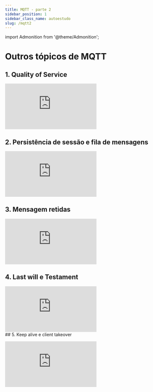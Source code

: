 ```yaml
---
title: MQTT - parte 2
sidebar_position: 1
sidebar_class_name: autoestudo
slug: /mqtt2
---
```


import Admonition from '@theme/Admonition';

# Outros tópicos de MQTT

## 1. Quality of Service

<Admonition 
    type="info" 
    title="Autoestudo">

<div style={{ textAlign: 'center' }}>
    <iframe 
        style={{
            display: 'block',
            margin: 'auto',
            width: '100%',
            height: '50vh',
        }}
        src="https://www.youtube.com/embed/hvhtJORsE5Y" 
        frameborder="0" 
        allowFullScreen>
    </iframe>
</div>

</Admonition>

## 2. Persistência de sessão e fila de mensagens

<Admonition 
    type="info" 
    title="Autoestudo">

<div style={{ textAlign: 'center' }}>
    <iframe 
        style={{
            display: 'block',
            margin: 'auto',
            width: '100%',
            height: '50vh',
        }}
        src="https://www.youtube.com/embed/2ETj1fM7-ZA" 
        frameborder="0" 
        allowFullScreen>
    </iframe>
</div>

</Admonition>

## 3. Mensagem retidas

<Admonition 
    type="info" 
    title="Autoestudo">

<div style={{ textAlign: 'center' }}>
    <iframe 
        style={{
            display: 'block',
            margin: 'auto',
            width: '100%',
            height: '50vh',
        }}
        src="https://www.youtube.com/embed/Ct5s4gXefn4" 
        frameborder="0" 
        allowFullScreen>
    </iframe>
</div>

</Admonition>

## 4. Last will e Testament

<Admonition 
    type="info" 
    title="Autoestudo">

<div style={{ textAlign: 'center' }}>
    <iframe 
        style={{
            display: 'block',
            margin: 'auto',
            width: '100%',
            height: '50vh',
        }}
        src="https://www.youtube.com/embed/dNy9GEXngoE" 
        frameborder="0" 
        allowFullScreen>
    </iframe>
</div>

</Admonition>
## 5. Keep alive e client takeover

<Admonition 
    type="info" 
    title="Autoestudo">

<div style={{ textAlign: 'center' }}>
    <iframe 
        style={{
            display: 'block',
            margin: 'auto',
            width: '100%',
            height: '50vh',
        }}
        src="https://www.youtube.com/embed/2EsrWOFPmc4" 
        frameborder="0" 
        allowFullScreen>
    </iframe>
</div>

</Admonition>
